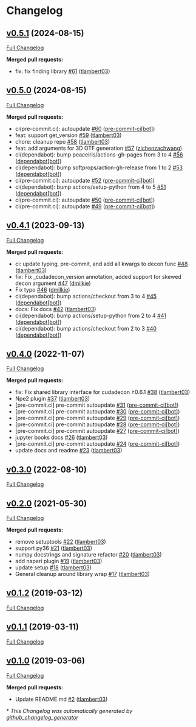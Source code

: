 # Changelog

## [v0.5.1](https://github.com/tlambert03/pycudadecon/tree/v0.5.1) (2024-08-15)

[Full Changelog](https://github.com/tlambert03/pycudadecon/compare/v0.5.0...v0.5.1)

**Merged pull requests:**

- fix: fix finding library [\#61](https://github.com/tlambert03/pycudadecon/pull/61) ([tlambert03](https://github.com/tlambert03))

## [v0.5.0](https://github.com/tlambert03/pycudadecon/tree/v0.5.0) (2024-08-15)

[Full Changelog](https://github.com/tlambert03/pycudadecon/compare/v0.4.1...v0.5.0)

**Merged pull requests:**

- ci\(pre-commit.ci\): autoupdate [\#60](https://github.com/tlambert03/pycudadecon/pull/60) ([pre-commit-ci[bot]](https://github.com/apps/pre-commit-ci))
- feat: support get\_version [\#59](https://github.com/tlambert03/pycudadecon/pull/59) ([tlambert03](https://github.com/tlambert03))
- chore: cleanup repo [\#58](https://github.com/tlambert03/pycudadecon/pull/58) ([tlambert03](https://github.com/tlambert03))
- feat: add arguments for 3D OTF generation [\#57](https://github.com/tlambert03/pycudadecon/pull/57) ([zichenzachwang](https://github.com/zichenzachwang))
- ci\(dependabot\): bump peaceiris/actions-gh-pages from 3 to 4 [\#56](https://github.com/tlambert03/pycudadecon/pull/56) ([dependabot[bot]](https://github.com/apps/dependabot))
- ci\(dependabot\): bump softprops/action-gh-release from 1 to 2 [\#53](https://github.com/tlambert03/pycudadecon/pull/53) ([dependabot[bot]](https://github.com/apps/dependabot))
- ci\(pre-commit.ci\): autoupdate [\#52](https://github.com/tlambert03/pycudadecon/pull/52) ([pre-commit-ci[bot]](https://github.com/apps/pre-commit-ci))
- ci\(dependabot\): bump actions/setup-python from 4 to 5 [\#51](https://github.com/tlambert03/pycudadecon/pull/51) ([dependabot[bot]](https://github.com/apps/dependabot))
- ci\(pre-commit.ci\): autoupdate [\#50](https://github.com/tlambert03/pycudadecon/pull/50) ([pre-commit-ci[bot]](https://github.com/apps/pre-commit-ci))
- ci\(pre-commit.ci\): autoupdate [\#49](https://github.com/tlambert03/pycudadecon/pull/49) ([pre-commit-ci[bot]](https://github.com/apps/pre-commit-ci))

## [v0.4.1](https://github.com/tlambert03/pycudadecon/tree/v0.4.1) (2023-09-13)

[Full Changelog](https://github.com/tlambert03/pycudadecon/compare/v0.4.0...v0.4.1)

**Merged pull requests:**

- ci: update typing, pre-commit, and add all kwargs to decon func [\#48](https://github.com/tlambert03/pycudadecon/pull/48) ([tlambert03](https://github.com/tlambert03))
- fix: Fix \_cudadecon\_version annotation, added support for skewed decon argument [\#47](https://github.com/tlambert03/pycudadecon/pull/47) ([dmilkie](https://github.com/dmilkie))
- Fix typo [\#46](https://github.com/tlambert03/pycudadecon/pull/46) ([dmilkie](https://github.com/dmilkie))
- ci\(dependabot\): bump actions/checkout from 3 to 4 [\#45](https://github.com/tlambert03/pycudadecon/pull/45) ([dependabot[bot]](https://github.com/apps/dependabot))
- docs: Fix docs [\#42](https://github.com/tlambert03/pycudadecon/pull/42) ([tlambert03](https://github.com/tlambert03))
- ci\(dependabot\): bump actions/setup-python from 2 to 4 [\#41](https://github.com/tlambert03/pycudadecon/pull/41) ([dependabot[bot]](https://github.com/apps/dependabot))
- ci\(dependabot\): bump actions/checkout from 2 to 3 [\#40](https://github.com/tlambert03/pycudadecon/pull/40) ([dependabot[bot]](https://github.com/apps/dependabot))

## [v0.4.0](https://github.com/tlambert03/pycudadecon/tree/v0.4.0) (2022-11-07)

[Full Changelog](https://github.com/tlambert03/pycudadecon/compare/v0.3.0...v0.4.0)

**Merged pull requests:**

- fix: Fix shared library interface for cudadecon ≥0.6.1 [\#38](https://github.com/tlambert03/pycudadecon/pull/38) ([tlambert03](https://github.com/tlambert03))
- Npe2 plugin [\#37](https://github.com/tlambert03/pycudadecon/pull/37) ([tlambert03](https://github.com/tlambert03))
- \[pre-commit.ci\] pre-commit autoupdate [\#31](https://github.com/tlambert03/pycudadecon/pull/31) ([pre-commit-ci[bot]](https://github.com/apps/pre-commit-ci))
- \[pre-commit.ci\] pre-commit autoupdate [\#30](https://github.com/tlambert03/pycudadecon/pull/30) ([pre-commit-ci[bot]](https://github.com/apps/pre-commit-ci))
- \[pre-commit.ci\] pre-commit autoupdate [\#29](https://github.com/tlambert03/pycudadecon/pull/29) ([pre-commit-ci[bot]](https://github.com/apps/pre-commit-ci))
- \[pre-commit.ci\] pre-commit autoupdate [\#28](https://github.com/tlambert03/pycudadecon/pull/28) ([pre-commit-ci[bot]](https://github.com/apps/pre-commit-ci))
- \[pre-commit.ci\] pre-commit autoupdate [\#27](https://github.com/tlambert03/pycudadecon/pull/27) ([pre-commit-ci[bot]](https://github.com/apps/pre-commit-ci))
- jupyter books docs [\#26](https://github.com/tlambert03/pycudadecon/pull/26) ([tlambert03](https://github.com/tlambert03))
- \[pre-commit.ci\] pre-commit autoupdate [\#24](https://github.com/tlambert03/pycudadecon/pull/24) ([pre-commit-ci[bot]](https://github.com/apps/pre-commit-ci))
- update docs and readme [\#23](https://github.com/tlambert03/pycudadecon/pull/23) ([tlambert03](https://github.com/tlambert03))

## [v0.3.0](https://github.com/tlambert03/pycudadecon/tree/v0.3.0) (2022-08-10)

[Full Changelog](https://github.com/tlambert03/pycudadecon/compare/v0.2.0...v0.3.0)

## [v0.2.0](https://github.com/tlambert03/pycudadecon/tree/v0.2.0) (2021-05-30)

[Full Changelog](https://github.com/tlambert03/pycudadecon/compare/v0.1.2...v0.2.0)

**Merged pull requests:**

- remove setuptools [\#22](https://github.com/tlambert03/pycudadecon/pull/22) ([tlambert03](https://github.com/tlambert03))
- support py36 [\#21](https://github.com/tlambert03/pycudadecon/pull/21) ([tlambert03](https://github.com/tlambert03))
- numpy docstrings and signature refactor [\#20](https://github.com/tlambert03/pycudadecon/pull/20) ([tlambert03](https://github.com/tlambert03))
- add napari plugin [\#19](https://github.com/tlambert03/pycudadecon/pull/19) ([tlambert03](https://github.com/tlambert03))
- update setup [\#18](https://github.com/tlambert03/pycudadecon/pull/18) ([tlambert03](https://github.com/tlambert03))
- General cleanup around library wrap [\#17](https://github.com/tlambert03/pycudadecon/pull/17) ([tlambert03](https://github.com/tlambert03))

## [v0.1.2](https://github.com/tlambert03/pycudadecon/tree/v0.1.2) (2019-03-12)

[Full Changelog](https://github.com/tlambert03/pycudadecon/compare/v0.1.1...v0.1.2)

## [v0.1.1](https://github.com/tlambert03/pycudadecon/tree/v0.1.1) (2019-03-11)

[Full Changelog](https://github.com/tlambert03/pycudadecon/compare/v0.1.0...v0.1.1)

## [v0.1.0](https://github.com/tlambert03/pycudadecon/tree/v0.1.0) (2019-03-06)

[Full Changelog](https://github.com/tlambert03/pycudadecon/compare/4155fd1d86878be6a5de77b84eaebf27c4ccbd10...v0.1.0)

**Merged pull requests:**

- Update README.md [\#2](https://github.com/tlambert03/pycudadecon/pull/2) ([tlambert03](https://github.com/tlambert03))



\* *This Changelog was automatically generated by [github_changelog_generator](https://github.com/github-changelog-generator/github-changelog-generator)*
